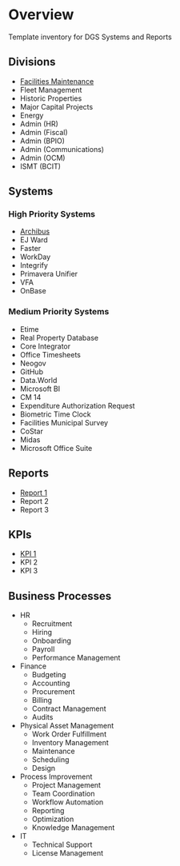 # Overview
Template inventory for DGS Systems and Reports

## Divisions
- [Facilities Maintenance](/divisions/facilities-maintenance.md)
- Fleet Management
- Historic Properties
- Major Capital Projects
- Energy
- Admin (HR)
- Admin (Fiscal)
- Admin (BPIO)
- Admin (Communications)
- Admin (OCM)
- ISMT (BCIT)

## Systems

### High Priority Systems
- [Archibus](/systems/archibus.md)
- EJ Ward
- Faster
- WorkDay
- Integrify
- Primavera Unifier
- VFA
- OnBase

### Medium Priority Systems
- Etime
- Real Property Database
- Core Integrator
- Office Timesheets
- Neogov
- GitHub
- Data.World
- Microsoft BI
- CM 14
- Expenditure Authorization Request
- Biometric Time Clock
- Facilities Municipal Survey
- CoStar
- Midas
- Microsoft Office Suite

## Reports
- [Report 1](/reports/template.md)
- Report 2
- Report 3

## KPIs
- [KPI 1](/kpis/template.md)
- KPI 2
- KPI 3

## Business Processes
- HR
    - Recruitment
    - Hiring
    - Onboarding
    - Payroll
    - Performance Management
- Finance
    - Budgeting
    - Accounting
    - Procurement
    - Billing
    - Contract Management
    - Audits
- Physical Asset Management
    - Work Order Fulfillment
    - Inventory Management
    - Maintenance
    - Scheduling
    - Design
- Process Improvement
    - Project Management
    - Team Coordination
    - Workflow Automation
    - Reporting
    - Optimization
    - Knowledge Management
- IT
    - Technical Support
    - License Management

